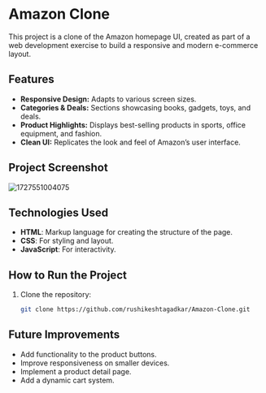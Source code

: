 # Amazon Clone

This project is a clone of the Amazon homepage UI, created as part of a web development exercise to build a responsive and modern e-commerce layout.

## Features

- **Responsive Design:** Adapts to various screen sizes.
- **Categories & Deals:** Sections showcasing books, gadgets, toys, and deals.
- **Product Highlights:** Displays best-selling products in sports, office equipment, and fashion.
- **Clean UI:** Replicates the look and feel of Amazon’s user interface.

## Project Screenshot

![1727551004075](image/README/1727551004075.png)

## Technologies Used

- **HTML**: Markup language for creating the structure of the page.
- **CSS**: For styling and layout.
- **JavaScript**: For interactivity.

## How to Run the Project

1. Clone the repository:
   ```bash
   git clone https://github.com/rushikeshtagadkar/Amazon-Clone.git
   ```

## Future Improvements

- Add functionality to the product buttons.
- Improve responsiveness on smaller devices.
- Implement a product detail page.
- Add a dynamic cart system.

